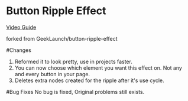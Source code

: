 # Button Ripple Effect
[Video Guide](https://youtu.be/QI2rDHQM5Pc)

forked from GeekLaunch/button-ripple-effect

#Changes
  1. Reformed it to look pretty, use in projects faster.
  2. You can now choose which element you want this effect on. Not any and every button in your page.
  3. Deletes extra nodes created for the ripple after it's use cycle.
  
#Bug Fixes
  No bug is fixed, Original problems still exists.
